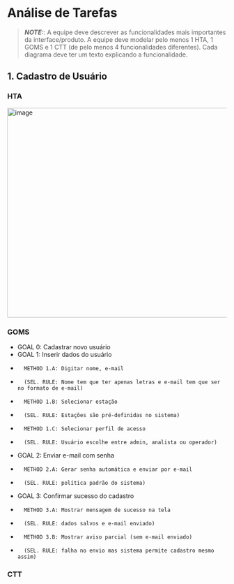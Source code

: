 # Análise de Tarefas

> **_NOTE:_**: A equipe deve descrever as funcionalidades mais importantes da interface/produto. A equipe deve modelar pelo menos 1 HTA, 1 GOMS e 1 CTT (de pelo menos 4 funcionalidades diferentes). Cada diagrama deve ter um texto explicando a funcionalidade.

## 1. Cadastro de Usuário

### HTA
<img width="1337" height="480" alt="image" src="https://github.com/user-attachments/assets/e7775ce4-bacc-416f-bf4e-1f2920efb55d" />

### GOMS
- GOAL 0: Cadastrar novo usuário
-   GOAL 1: Inserir dados do usuário
-       METHOD 1.A: Digitar nome, e-mail
-       (SEL. RULE: Nome tem que ter apenas letras e e-mail tem que ser no formato de e-mail)
-       METHOD 1.B: Selecionar estação
-       (SEL. RULE: Estações são pré-definidas no sistema)
-       METHOD 1.C: Selecionar perfil de acesso
-       (SEL. RULE: Usuário escolhe entre admin, analista ou operador)
-   GOAL 2: Enviar e-mail com senha
-       METHOD 2.A: Gerar senha automática e enviar por e-mail
-       (SEL. RULE: política padrão do sistema)
-   GOAL 3: Confirmar sucesso do cadastro
-       METHOD 3.A: Mostrar mensagem de sucesso na tela
-       (SEL. RULE: dados salvos e e-mail enviado)
-       METHOD 3.B: Mostrar aviso parcial (sem e-mail enviado)
-       (SEL. RULE: falha no envio mas sistema permite cadastro mesmo assim)

### CTT
